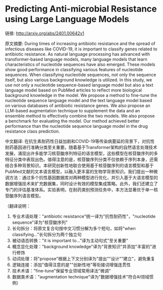 # Predicting Anti-microbial Resistance using Large Language Models

链接: http://arxiv.org/abs/2401.00642v1

原文摘要:
During times of increasing antibiotic resistance and the spread of infectious
diseases like COVID-19, it is important to classify genes related to antibiotic
resistance. As natural language processing has advanced with transformer-based
language models, many language models that learn characteristics of nucleotide
sequences have also emerged. These models show good performance in classifying
various features of nucleotide sequences. When classifying nucleotide
sequences, not only the sequence itself, but also various background knowledge
is utilized. In this study, we use not only a nucleotide sequence-based
language model but also a text language model based on PubMed articles to
reflect more biological background knowledge in the model. We propose a method
to fine-tune the nucleotide sequence language model and the text language model
based on various databases of antibiotic resistance genes. We also propose an
LLM-based augmentation technique to supplement the data and an ensemble method
to effectively combine the two models. We also propose a benchmark for
evaluating the model. Our method achieved better performance than the
nucleotide sequence language model in the drug resistance class prediction.

中文翻译:
在抗生素耐药性日益加剧和COVID-19等传染病蔓延的背景下，对抗性耐药基因进行准确分类至关重要。随着基于Transformer架构的自然语言处理技术发展，涌现出许多能学习核苷酸序列特征的语言模型，这些模型在核苷酸序列的多特征分类中表现出色。值得注意的是，核苷酸序列分类不仅依赖于序列本身，还需结合多种背景知识。本研究创新性地联合使用基于核苷酸序列的语言模型和基于PubMed文献的文本语言模型，以融入更丰富的生物学背景知识。我们提出一种微调方法：通过多个抗性基因数据库对两种模型进行优化，并引入基于大语言模型的数据增强技术来扩充数据集，同时设计有效的模型集成策略。此外，我们还建立了专门的评估基准体系。实验表明，在耐药类别预测任务中，本方法显著优于单一核苷酸序列语言模型。

（翻译说明：
1. 专业术语处理："antibiotic resistance"统一译为"抗性耐药性"，"nucleotide sequence"译为"核苷酸序列"
2. 长句拆分：将原文复合句按中文习惯分解为多个短句，如将"when classifying..."长句拆分为两个独立句
3. 被动语态转换："it is important to..."译为主动句式"至关重要"
4. 概念显化处理："background knowledge"译为"背景知识"并添加"丰富的"进行修饰
5. 动词处理：将"propose"根据上下文分别译为"提出""设计""建立"，避免重复
6. 逻辑连接：添加"值得注意的是""创新性地"等衔接词增强连贯性
7. 技术术语："fine-tune"保留专业领域常用译法"微调"
8. 数据类术语："augmentation technique"译为"数据增强技术"符合AI领域惯例）
